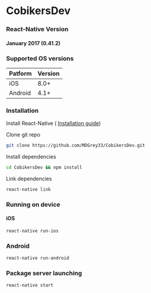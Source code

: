 # CobikersDev
### React-Native Version
#### January 2017 (0.41.2)

### Supported OS versions

| Patform  |  Version |
|---|---|
| iOS  |  8.0+ |
| Android  | 4.1+  |



### Installation
Install React-Native (
[Installation guide](https://facebook.github.io/react-native/docs/getting-started.html))

Clone git repo
```sh
git clone https://github.com/MDGrey33/CobikersDev.git
```
Install dependencies
```sh
cd CobikersDev && npm install
```
Link dependencies
```sh
react-native link
```

### Running on device

#### iOS
```sh
react-native run-ios
```
### Android
```sh
react-native run-android
```
### Package server launching
```sh
react-native start
```


